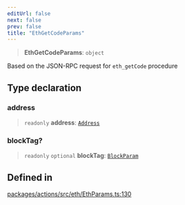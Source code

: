 ```yaml
---
editUrl: false
next: false
prev: false
title: "EthGetCodeParams"
---
```


> **EthGetCodeParams**: `object`

Based on the JSON-RPC request for `eth_getCode` procedure

## Type declaration

### address

> `readonly` **address**: [`Address`](/reference/tevm/actions/type-aliases/address/)

### blockTag?

> `readonly` `optional` **blockTag**: [`BlockParam`](/reference/tevm/actions/type-aliases/blockparam/)

## Defined in

[packages/actions/src/eth/EthParams.ts:130](https://github.com/qbzzt/tevm-monorepo/blob/main/packages/actions/src/eth/EthParams.ts#L130)
